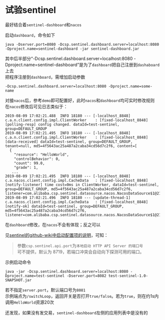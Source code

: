 # 试验sentinel

最好结合着```sentinel-dashboard```和```nacos```

启动```dashboard```，命令如下
```
java -Dserver.port=8080 -Dcsp.sentinel.dashboard.server=localhost:8080 -Dproject.name=sentinel-dashboard -jar sentinel-dashboard.jar
```
其中后半部分“-Dcsp.sentinel.dashboard.server=localhost:8080 -Dproject.name=sentinel-dashboard”是为了```dashboard```把自己注册到```dashaboard```上去  
把程序注册到```dashboard```，需增加启动参数
```
-Dcsp.sentinel.dashboard.server=localhost:8080 -Dproject.name=some-name
```

对接```nacos```后，参考```demo```即可配置好，此时```nacos```和```dashboard```均可实时修改规则  
在```nacos```修改后可见日志类似于：
```
2019-08-09 17:02:21.488  INFO 18180 --- [-localhost_8848] c.a.n.client.config.impl.ClientWorker    : [fixed-localhost_8848] [polling-resp] config changed. dataId=test-sentinel, group=DEFAULT_GROUP
2019-08-09 17:02:21.495  INFO 18180 --- [-localhost_8848] c.a.n.client.config.impl.ClientWorker    : [fixed-localhost_8848] [data-received] dataId=test-sentinel, group=DEFAULT_GROUP, tenant=null, md5=4f5643ac25a487a2caba34cd56d7c2f6, content=[
  {
    "resource": "HelloWorld",
    "controlBehavior": 0,
    "count": 99.0,
    "grade": 1,
   ...
2019-08-09 17:02:21.495  INFO 18180 --- [-localhost_8848] c.a.nacos.client.config.impl.CacheData   : [fixed-localhost_8848] [notify-listener] time cost=0ms in ClientWorker, dataId=test-sentinel, group=DEFAULT_GROUP, md5=4f5643ac25a487a2caba34cd56d7c2f6, listener=com.alibaba.csp.sentinel.datasource.nacos.NacosDataSource$1@212f6381 
2019-08-09 17:02:21.496  INFO 18180 --- [update-thread-1] c.a.nacos.client.config.impl.CacheData   : [fixed-localhost_8848] [notify-ok] dataId=test-sentinel, group=DEFAULT_GROUP, md5=4f5643ac25a487a2caba34cd56d7c2f6, listener=com.alibaba.csp.sentinel.datasource.nacos.NacosDataSource$1@212f6381 
```
在```dashboard```修改，在```nacos```不会有体现；反之可以  

见[sentinel的github-wiki中启动配置项的说明](https://github.com/alibaba/Sentinel/wiki/%E5%90%AF%E5%8A%A8%E9%85%8D%E7%BD%AE%E9%A1%B9)，可知：
>参数```csp.sentinel.api.port```为```本地启动 HTTP API Server 的端口号```  
可不提供，默认为 8719，若端口冲突会自动向下探测可用的端口。

示例启动命令
```
java -jar -Dcsp.sentinel.dashboard.server=localhost:8080 -Dproject.name=test-sentinel -Dserver.port=8082 test-sentinel-1.0-SNAPSHOT.jar
```
若不指定```server.port```，默认端口号为```8081```  
示例端点为```/switchLoop```，返回开关是否打开```true/false```。若为```true```，则在约1s内调用```HelloWorld```资源20次  

还发现，如果没有发交易，```sentinel-dashboard```左侧的应用列表中是没有的